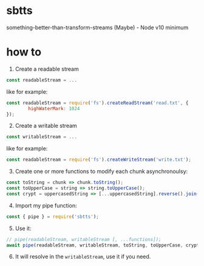 # sbtts
something-better-than-transform-streams (Maybe) - Node v10 minimum


# how to
   1) Create a readable stream
   ```js
   const readableStream = ...
   ```
   like for example:
   ```js
   const readableStream = require('fs').createReadStream('read.txt', {
           highWaterMark: 1024
   });
   ```

   2) Create a writable stream
   ```js
   const writableStream = ...
   ```
   like for example:
   ```js
   const readableStream = require('fs').createWriteStream('write.txt');
   ```

   3) Create one or more functions to modify each chunk asynchronoulsy:
   ```js
   const toString = chunk => chunk.toString();
   const toUpperCase = string => string.toUpperCase();
   const crypt = uppercasedString => [...uppercasedString].reverse().join('');
   ```

   4) Import my pipe function:
   ```js
   const { pipe } = require('sbtts');
   ```

   5) Use it:
   ```js
   // pipe(readableStream, writableStream [, ...functions]);
   await pipe(readableStream, writableStream, toString, toUpperCase, crypt);
   ```

   6) It will resolve in the `writableStream`, use it if you need.

